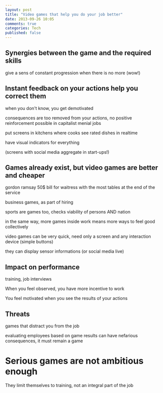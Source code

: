 ```yaml
---
layout: post
title: "Video games that help you do your job better"
date: 2013-09-26 10:05
comments: true
categories: Tech 
published: false
---
```


## Synergies between the game and the required skills

give a sens of constant progression when there is no more (wow!)

## Instant feedback on your actions help you correct them

when you don't know, you get demotivated

consequences are too removed from your actions, no positive reinforcement possible in capitalist menial jobs

put screens in kitchens where cooks see rated dishes in realtime

have visual indicators for everything

(screens with social media aggregate in start-ups!)

## Games already exist, but video games are better and cheaper

gordon ramsay 50$ bill for waitress with the most tables at the end of the service

business games, as part of hiring

sports are games too, checks viability of persons AND nation

in the same way, more games inside work means more ways to feel good collectively


video games can be very quick, need only a screen and any interaction device (simple buttons)

they can display sensor informations (or social media live)

## Impact on performance

training, job interviews

When you feel observed, you have more incentive to work

You feel motivated when you see the results of your actions

## Threats

games that distract you from the job

evaluating employees based on game results can have nefarious consequences, it must remain a game

# Serious games are not ambitious enough

They limit themselves to training, not an integral part of the job


